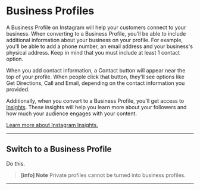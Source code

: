 # Business Profiles

A Business Profile on Instagram will help your customers connect to your business. When converting to a Business Profile, you'll be able to include additional information about your business on your profile. For example, you'll be able to add a phone number, an email address and your business's physical address. Keep in mind that you must include at least 1 contact option.

When you add contact information, a Contact button will appear near the top of your profile. When people click that button, they'll see options like Get Directions, Call and Email, depending on the contact information you provided.

Additionally, when you convert to a Business Profile, you'll get access to [Insights](/views/profile/insights.md). These insights will help you learn more about your followers and how much your audience engages with your content. 

[Learn more about Instagram Insights.](https://www.facebook.com/business/help/788388387972460)

<hr />

## Switch to a Business Profile

Do this.

> **[info] Note**
> Private profiles cannot be turned into business profiles.

<hr />
